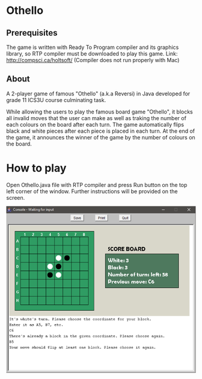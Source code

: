 # Othello
## Prerequisites
The game is written with Ready To Program compiler and its graphics library, so RTP compiler must be downloaded to play this game.
Link: http://compsci.ca/holtsoft/ (Compiler does not run properly with Mac)

## About
A 2-player game of famous "Othello" (a.k.a Reversi) in Java developed for grade 11 ICS3U course culminating task.

While allowing the users to play the famous board game "Othello", it blocks all invalid moves that the user can make as well as traking the number of each colours on the board after each turn. The game automatically flips black and white pieces after each piece is placed in each turn. At the end of the game, it announces the winner of the game by the number of colours on the board.

# How to play
Open Othello.java file with RTP compiler and press Run button on the top left corner of the window.
Further instructions will be provided on the screen.

![alt text](https://github.com/Scotrus/Othello/blob/master/Othello.java%20running%20screen.png)
